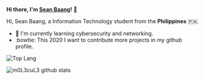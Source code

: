 
__Hi there, I'm [Sean Baang](https://www.twitter.com/SeanBaang)!__ :wave:

Hi, Sean Baang, a Information Technology student from the **Philippines** :philippines:.

+ :dart: I'm currently learning cybersecurity and networking.
+ :bowtie: This 2020 I want to contribute more projects in my github profile.


![Top Lang](https://github-readme-stats.vercel.app/api/top-langs/?username=m0L3cuL3)

![m0L3cuL3 github stats](https://github-readme-stats.vercel.app/api?username=m0L3cuL3&show_icons=true&theme=radical)
